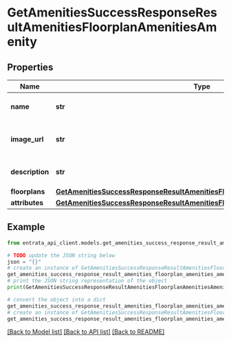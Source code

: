 # GetAmenitiesSuccessResponseResultAmenitiesFloorplanAmenitiesAmenity


## Properties

Name | Type | Description | Notes
------------ | ------------- | ------------- | -------------
**name** | **str** | Name of the floorplan amenity | 
**image_url** | **str** | URL to the image representing the amenity | [optional] 
**description** | **str** | Description of the amenity | 
**floorplans** | [**GetAmenitiesSuccessResponseResultAmenitiesFloorplanAmenitiesAmenityFloorplans**](GetAmenitiesSuccessResponseResultAmenitiesFloorplanAmenitiesAmenityFloorplans.md) |  | 
**attributes** | [**GetAmenitiesSuccessResponseResultAmenitiesFloorplanAmenitiesAmenityAttributes**](GetAmenitiesSuccessResponseResultAmenitiesFloorplanAmenitiesAmenityAttributes.md) |  | 

## Example

```python
from entrata_api_client.models.get_amenities_success_response_result_amenities_floorplan_amenities_amenity import GetAmenitiesSuccessResponseResultAmenitiesFloorplanAmenitiesAmenity

# TODO update the JSON string below
json = "{}"
# create an instance of GetAmenitiesSuccessResponseResultAmenitiesFloorplanAmenitiesAmenity from a JSON string
get_amenities_success_response_result_amenities_floorplan_amenities_amenity_instance = GetAmenitiesSuccessResponseResultAmenitiesFloorplanAmenitiesAmenity.from_json(json)
# print the JSON string representation of the object
print(GetAmenitiesSuccessResponseResultAmenitiesFloorplanAmenitiesAmenity.to_json())

# convert the object into a dict
get_amenities_success_response_result_amenities_floorplan_amenities_amenity_dict = get_amenities_success_response_result_amenities_floorplan_amenities_amenity_instance.to_dict()
# create an instance of GetAmenitiesSuccessResponseResultAmenitiesFloorplanAmenitiesAmenity from a dict
get_amenities_success_response_result_amenities_floorplan_amenities_amenity_from_dict = GetAmenitiesSuccessResponseResultAmenitiesFloorplanAmenitiesAmenity.from_dict(get_amenities_success_response_result_amenities_floorplan_amenities_amenity_dict)
```
[[Back to Model list]](../README.md#documentation-for-models) [[Back to API list]](../README.md#documentation-for-api-endpoints) [[Back to README]](../README.md)


